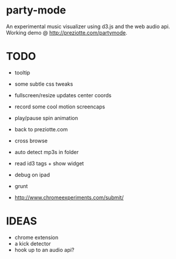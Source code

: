 party-mode
==========

An experimental music visualizer using d3.js and the web audio api.  Working demo @ http://preziotte.com/partymode.

TODO
====
- tooltip
- some subtle css tweaks
- fullscreen/resize updates center coords
- record some cool motion screencaps
- play/pause spin animation
- back to preziotte.com

- cross browse
- auto detect mp3s in folder
- read id3 tags + show widget
- debug on ipad
- grunt
- http://www.chromeexperiments.com/submit/

IDEAS
=====
- chrome extension
- a kick detector
- hook up to an audio api?

